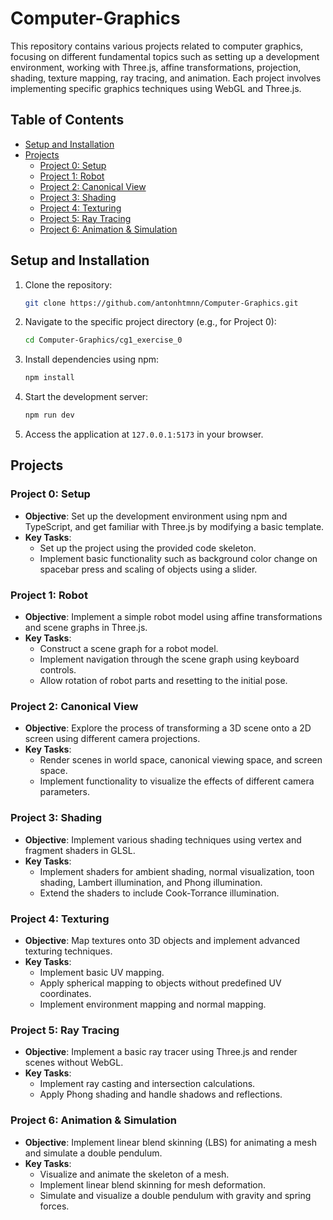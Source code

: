 # Computer-Graphics

This repository contains various projects related to computer graphics, focusing on different fundamental topics such as setting up a development environment, working with Three.js, affine transformations, projection, shading, texture mapping, ray tracing, and animation. Each project involves implementing specific graphics techniques using WebGL and Three.js.

## Table of Contents

- [Setup and Installation](#setup-and-installation)
- [Projects](#projects)
  - [Project 0: Setup](#project-0-setup)
  - [Project 1: Robot](#project-1-robot)
  - [Project 2: Canonical View](#project-2-canonical-view)
  - [Project 3: Shading](#project-3-shading)
  - [Project 4: Texturing](#project-4-texturing)
  - [Project 5: Ray Tracing](#project-5-ray-tracing)
  - [Project 6: Animation & Simulation](#project-6-animation--simulation)

## Setup and Installation

1. Clone the repository:
   ```bash
   git clone https://github.com/antonhtmnn/Computer-Graphics.git
   ```

2. Navigate to the specific project directory (e.g., for Project 0):
   ```bash
   cd Computer-Graphics/cg1_exercise_0
   ```

3. Install dependencies using npm:
   ```bash
   npm install
   ```

4. Start the development server:
   ```bash
   npm run dev
   ```

5. Access the application at `127.0.0.1:5173` in your browser.

## Projects

### Project 0: Setup

- **Objective**: Set up the development environment using npm and TypeScript, and get familiar with Three.js by modifying a basic template.
- **Key Tasks**:
  - Set up the project using the provided code skeleton.
  - Implement basic functionality such as background color change on spacebar press and scaling of objects using a slider.

### Project 1: Robot

- **Objective**: Implement a simple robot model using affine transformations and scene graphs in Three.js.
- **Key Tasks**:
  - Construct a scene graph for a robot model.
  - Implement navigation through the scene graph using keyboard controls.
  - Allow rotation of robot parts and resetting to the initial pose.

### Project 2: Canonical View

- **Objective**: Explore the process of transforming a 3D scene onto a 2D screen using different camera projections.
- **Key Tasks**:
  - Render scenes in world space, canonical viewing space, and screen space.
  - Implement functionality to visualize the effects of different camera parameters.

### Project 3: Shading

- **Objective**: Implement various shading techniques using vertex and fragment shaders in GLSL.
- **Key Tasks**:
  - Implement shaders for ambient shading, normal visualization, toon shading, Lambert illumination, and Phong illumination.
  - Extend the shaders to include Cook-Torrance illumination.

### Project 4: Texturing

- **Objective**: Map textures onto 3D objects and implement advanced texturing techniques.
- **Key Tasks**:
  - Implement basic UV mapping.
  - Apply spherical mapping to objects without predefined UV coordinates.
  - Implement environment mapping and normal mapping.

### Project 5: Ray Tracing

- **Objective**: Implement a basic ray tracer using Three.js and render scenes without WebGL.
- **Key Tasks**:
  - Implement ray casting and intersection calculations.
  - Apply Phong shading and handle shadows and reflections.

### Project 6: Animation & Simulation

- **Objective**: Implement linear blend skinning (LBS) for animating a mesh and simulate a double pendulum.
- **Key Tasks**:
  - Visualize and animate the skeleton of a mesh.
  - Implement linear blend skinning for mesh deformation.
  - Simulate and visualize a double pendulum with gravity and spring forces.
